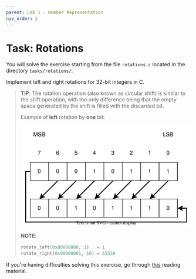 ```yaml
---
parent: Lab 1 - Number Representation
nav_order: 2
---
```


# Task: Rotations

You will solve the exercise starting from the file `rotations.c` located in the directory `tasks/rotations/`.

Implement left and right rotations for 32-bit integers in C.

> **TIP**: The rotation operation (also known as circular shift) is similar to the shift operation, with the only difference being that the empty space generated by the shift is filled with the discarded bit.
>
> Example of **left** rotation by **one** bit:
>
> ![Left Logical Rotation](../../media/left-logical-rotation.svg)
>
> **NOTE**:
>
> ```c
> rotate_left(0x80000000, 1)   = 1
> rotate_right(0x00000001, 16) = 65536
> ```

If you're having difficulties solving this exercise, go through [this](../../reading/binary-hex.md) reading material.
